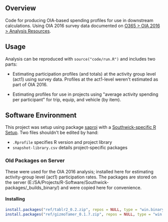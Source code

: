 
## Overview

Code for producing OIA-based spending profiles for use in downstream calculations. Using OIA 2016 survey data documented on [O365 > OIA 2016 > Analysis Resources](https://southwickassociatesinc.sharepoint.com/:w:/s/oia2016-001recreationeconreport/EdZ4EMXUfXtKsEurnqCqlbcBbxarVPTtLkyCNiYti18vUA?e=zvmc87).

## Usage

Analysis can be reproduced with `source("code/run.R")` and includes two parts:

- Estimating participation profiles (and totals) at the activity group level (act1) using survey data. Profiles at the act1-level weren't estimated as part of OIA 2016.

- Estimating profiles for use in projects using "average activity spending per participant" for trip, equip, and vehicle (by item).

## Software Environment

This project was setup using package [saproj](https://github.com/southwick-associates/saproj) with a [Southwick-specific R Setup](https://github.com/southwick-associates/R-setup). Two files shouldn't be edited by hand:

- `.Rprofile` specifies R version and project library
- `snapshot-library.csv` details project-specific packages

### Old Packages on Server

These were used for the OIA 2016 analysis; installed here for estimating activity-group level (act1) participation rates. The packages are stored on the server (E:/SA/Projects/R-Software/Southwick-packages/_builds_binary/) and were copied here for convenience.

#### Installing

```r
install.packages("ref/tablr2_0.2.zip", repos = NULL, type = "win.binary")
install.packages("ref/gizmoTamer_0.1.7.zip", repos = NULL, type = "win.binary")
```
